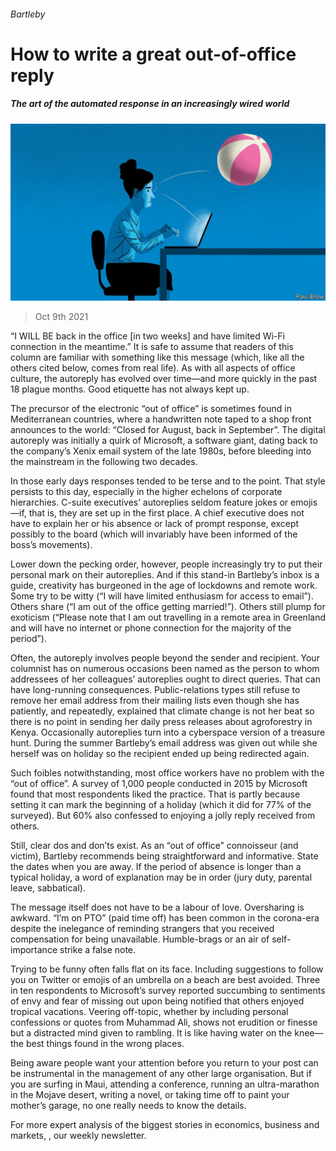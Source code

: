 ###### Bartleby

# How to write a great out-of-office reply 

##### The art of the automated response in an increasingly wired world 

![image](images/20211009_WBD002_0.jpg) 

> Oct 9th 2021 

“I WILL BE back in the office [in two weeks] and have limited Wi-Fi connection in the meantime.” It is safe to assume that readers of this column are familiar with something like this message (which, like all the others cited below, comes from real life). As with all aspects of office culture, the autoreply has evolved over time—and more quickly in the past 18 plague months. Good etiquette has not always kept up.

The precursor of the electronic “out of office” is sometimes found in Mediterranean countries, where a handwritten note taped to a shop front announces to the world: “Closed for August, back in September”. The digital autoreply was initially a quirk of Microsoft, a software giant, dating back to the company’s Xenix email system of the late 1980s, before bleeding into the mainstream in the following two decades.


In those early days responses tended to be terse and to the point. That style persists to this day, especially in the higher echelons of corporate hierarchies. C-suite executives’ autoreplies seldom feature jokes or emojis—if, that is, they are set up in the first place. A chief executive does not have to explain her or his absence or lack of prompt response, except possibly to the board (which will invariably have been informed of the boss’s movements).

Lower down the pecking order, however, people increasingly try to put their personal mark on their autoreplies. And if this stand-in Bartleby’s inbox is a guide, creativity has burgeoned in the age of lockdowns and remote work. Some try to be witty (“I will have limited enthusiasm for access to email”). Others share (“I am out of the office getting married!”). Others still plump for exoticism (“Please note that I am out travelling in a remote area in Greenland and will have no internet or phone connection for the majority of the period”).

Often, the autoreply involves people beyond the sender and recipient. Your columnist has on numerous occasions been named as the person to whom addressees of her colleagues’ autoreplies ought to direct queries. That can have long-running consequences. Public-relations types still refuse to remove her email address from their mailing lists even though she has patiently, and repeatedly, explained that climate change is not her beat so there is no point in sending her daily press releases about agroforestry in Kenya. Occasionally autoreplies turn into a cyberspace version of a treasure hunt. During the summer Bartleby’s email address was given out while she herself was on holiday so the recipient ended up being redirected again.

Such foibles notwithstanding, most office workers have no problem with the “out of office”. A survey of 1,000 people conducted in 2015 by Microsoft found that most respondents liked the practice. That is partly because setting it can mark the beginning of a holiday (which it did for 77% of the surveyed). But 60% also confessed to enjoying a jolly reply received from others.

Still, clear dos and don’ts exist. As an “out of office” connoisseur (and victim), Bartleby recommends being straightforward and informative. State the dates when you are away. If the period of absence is longer than a typical holiday, a word of explanation may be in order (jury duty, parental leave, sabbatical).

The message itself does not have to be a labour of love. Oversharing is awkward. “I’m on PTO” (paid time off) has been common in the corona-era despite the inelegance of reminding strangers that you received compensation for being unavailable. Humble-brags or an air of self-importance strike a false note.

Trying to be funny often falls flat on its face. Including suggestions to follow you on Twitter or emojis of an umbrella on a beach are best avoided. Three in ten respondents to Microsoft’s survey reported succumbing to sentiments of envy and fear of missing out upon being notified that others enjoyed tropical vacations. Veering off-topic, whether by including personal confessions or quotes from Muhammad Ali, shows not erudition or finesse but a distracted mind given to rambling. It is like having water on the knee—the best things found in the wrong places.

Being aware people want your attention before you return to your post can be instrumental in the management of any other large organisation. But if you are surfing in Maui, attending a conference, running an ultra-marathon in the Mojave desert, writing a novel, or taking time off to paint your mother’s garage, no one really needs to know the details.

For more expert analysis of the biggest stories in economics, business and markets, , our weekly newsletter.

